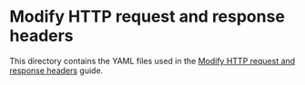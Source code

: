 # Modify HTTP request and response headers

This directory contains the YAML files used in the [Modify HTTP request and response headers](https://docs.nginx.com/nginx-gateway-fabric/how-to/traffic-management/request-response-headers/) guide.
